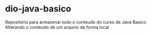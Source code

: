 # dio-java-basico
Repositório para armazenar todo o conteudo do curso de Java Basico
Alterando o conteudo de um arquivo de forma local